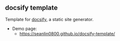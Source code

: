 ## docsify template

Template for [docsify](https://github.com/docsifyjs/docsify/), a static site generator.

- Demo page:
    - https://seanlin0800.github.io/docsify-template/
